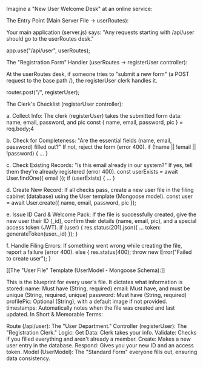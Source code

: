 
Imagine a "New User Welcome Desk" at an online service:

The Entry Point (Main Server File -> userRoutes):

Your main application (server.js) says: "Any requests starting with /api/user should go to the userRoutes desk."

app.use("/api/user", userRoutes);


The "Registration Form" Handler (userRoutes -> registerUser controller):

At the userRoutes desk, if someone tries to "submit a new form" (a POST request to the base path /), the registerUser clerk handles it.

router.post("/", registerUser);

The Clerk's Checklist (registerUser controller):

a. Collect Info: The clerk (registerUser) takes the submitted form data: name, email, password, and pic 
const { name, email, password, pic } = req.body;4

b. Check for Completeness: "Are the essential fields (name, email, password) filled out?" If not, reject the form (error 400).
if (!name || !email || !password) { ... }

c. Check Existing Records: "Is this email already in our system?" If yes, tell them they're already registered (error 400).
const userExists = await User.findOne({ email }); if (userExists) { ... }

d. Create New Record: If all checks pass, create a new user file in the filing cabinet (database) using the User template (Mongoose model).
const user = await User.create({ name, email, password, pic });

e. Issue ID Card & Welcome Pack: If the file is successfully created, give the new user their ID (_id), confirm their details (name, email, pic), and a special access token (JWT).
if (user) { res.status(201).json({ ... token: generateToken(user._id) }); }

f. Handle Filing Errors: If something went wrong while creating the file, report a failure (error 400).
else { res.status(400); throw new Error("Failed to create user"); }

[[The "User File" Template (UserModel - Mongoose Schema):]]

This is the blueprint for every user's file. It dictates what information is stored:
name: Must have (String, required)
email: Must have, and must be unique (String, required, unique)
password: Must have (String, required)
profilePic: Optional (String), with a default image if not provided.
timestamps: Automatically notes when the file was created and last updated.
In Short & Memorable Terms:

Route (/api/user): The "User Department."
Controller (registerUser): The "Registration Clerk."
Logic:
Get Data: Clerk takes your info.
Validate: Checks if you filled everything and aren't already a member.
Create: Makes a new user entry in the database.
Respond: Gives you your new ID and an access token.
Model (UserModel): The "Standard Form" everyone fills out, ensuring data consistency.